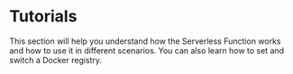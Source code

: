 # Tutorials

This section will help you understand how the Serverless Function works and how to use it in different scenarios. You can also learn how to set and switch a Docker registry.
